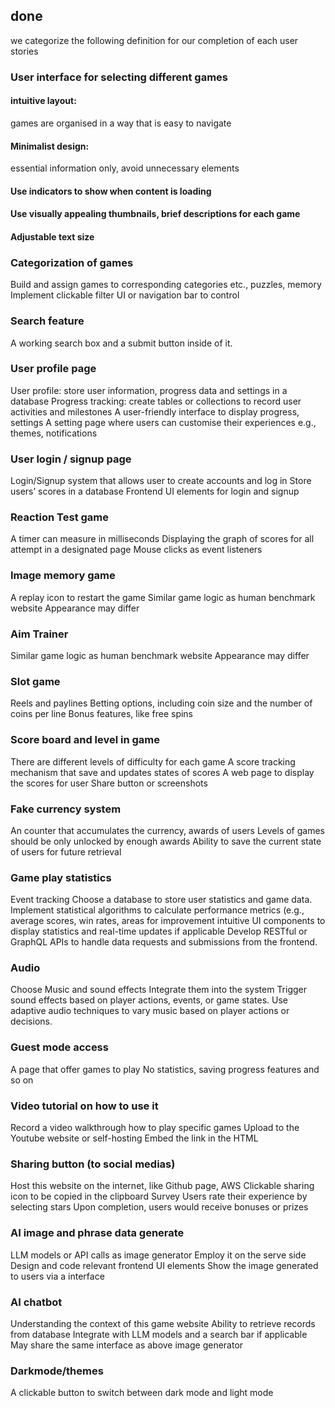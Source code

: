 ## done
we categorize the following definition for our completion of each user stories
### User interface for selecting different games
#### intuitive layout: 
games are organised in a way that is easy to navigate
#### Minimalist design: 
essential information only, avoid unnecessary elements
#### Use indicators to show when content is loading
#### Use visually appealing thumbnails, brief descriptions for each game
#### Adjustable text size

### Categorization of games
Build and assign games to corresponding categories etc., puzzles, memory
Implement clickable filter UI or navigation bar to control

### Search feature
A working search box and a submit button inside of it.

### User profile page
User profile: store user information, progress data and settings in a database
Progress tracking: create tables or collections to record user activities and milestones
A user-friendly interface to display progress, settings
A setting page where users can customise their experiences e.g., themes, notifications

### User login / signup page
Login/Signup system that allows user to create accounts and log in
Store users’ scores in a database
Frontend UI elements for login and signup

### Reaction Test game
A timer can measure in milliseconds
Displaying the graph of scores for all attempt in a designated page
Mouse clicks as event listeners

### Image memory game
A replay icon to restart the game
Similar game logic as human benchmark website
Appearance may differ 

### Aim Trainer
Similar game logic as human benchmark website
Appearance may differ

### Slot game
Reels and paylines
Betting options, including coin size and the number of coins per line
Bonus features, like free spins

### Score board and level in game
There are different levels of difficulty for each game
A score tracking mechanism that save and updates states of scores
A web page to display the scores for user
Share button or screenshots

### Fake currency system
An counter that accumulates the currency, awards of users
Levels of games should be only unlocked by enough awards
Ability to save the current state of users for future retrieval

### Game play statistics
Event tracking 
Choose a database to store user statistics and game data.
Implement statistical algorithms to calculate performance metrics (e.g., average scores, win rates, areas for improvement
intuitive UI components to display statistics and real-time updates if applicable
Develop RESTful or GraphQL APIs to handle data requests and submissions from the frontend.

### Audio
Choose Music and sound effects
Integrate them into the system
Trigger sound effects based on player actions, events, or game states.
Use adaptive audio techniques to vary music based on player actions or decisions.

 ### Guest mode access
A page that offer games to play
No statistics, saving progress features and so on

 ### Video tutorial on how to use it
Record a video walkthrough how to play specific games
Upload to the Youtube website or self-hosting
Embed the link in the HTML

### Sharing button (to social medias)
Host this website on the internet, like Github page, AWS
Clickable sharing icon to be copied in the clipboard
Survey
Users rate their experience by selecting stars
Upon completion, users would receive bonuses or prizes

 ### AI image and phrase data generate
LLM models or API calls as image generator
Employ it on the serve side
Design and code relevant frontend UI elements
Show the image generated to users via a interface

 ### AI chatbot
Understanding the context of this game website
Ability to retrieve records from database
Integrate with LLM models and a search bar if applicable
May share the same interface as above image generator

 ### Darkmode/themes
A clickable button to switch between dark mode and light mode